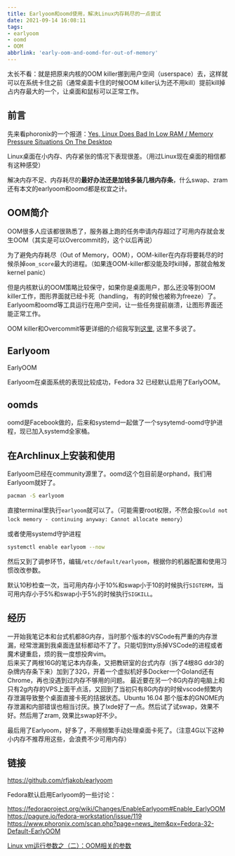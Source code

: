 ```yaml
---
title: Earlyoom和oomd使用，解决Linux内存耗尽的一点尝试
date: 2021-09-14 16:08:11
tags:
- earlyoom
- oomd
- OOM
abbrlink: 'early-oom-and-oomd-for-out-of-memory'
---
```

太长不看：就是把原来内核的OOM killer挪到用户空间（userspace）去，这样就可以在系统卡住之前（通常桌面卡住的时候OOM killer认为还不用kill）提前kill掉占内存最大的一个，让桌面和鼠标可以正常工作。
<!-- more -->

## 前言

先来看phoronix的一个报道：[Yes, Linux Does Bad In Low RAM / Memory Pressure Situations On The Desktop](https://www.phoronix.com/scan.php?page=news_item&px=Linux-Does-Bad-Low-RAM)  

Linux桌面在小内存、内存紧张的情况下表现很差。（用过Linux现在桌面的相信都有这种感受）

解决内存不足、内存耗尽的**最好办法还是加钱多装几根内存条**，什么swap、zram还有本文的earlyoom和oomd都是权宜之计。 

## OOM简介

OOM很多人应该都很熟悉了，服务器上跑的任务申请内存超过了可用内存就会发生OOM（其实是可以Overcommit的，这个以后再说）

为了避免内存耗尽（Out of Memory，OOM），OOM-killer在内存将要耗尽的时候杀掉`oom_score`最大的进程。（如果连OOM-killer都没能及时kill掉，那就会触发kernel panic）

但是内核默认的OOM策略比较保守，如果你是桌面用户，那么还没等到OOM killer工作，图形界面就已经卡死（handling， 有的时候也被称为freeze）了。Earlyoom和oomd等工具运行在用户空间，让一些任务提前崩溃，让图形界面还能正常工作。

OOM killer和Overcommit等更详细的介绍我写到[这里](https://zhangjk98.xyz/linux-out-of-memory), 这里不多说了。

## Earlyoom

EarlyOOM

Earlyoom在桌面系统的表现比较成功，Fedora 32 已经默认启用了EarlyOOM。

## oomds

oomd是Facebook做的，后来和systemd一起做了一个sysytemd-oomd守护进程，现已加入systemd全家桶。

## 在Archlinux上安装和使用

Earlyoom已经在community源里了。oomd这个包目前是orphand，我们用Earlyoom就好了。

```bash
pacman -S earlyoom
```

直接terminal里执行`earlyoom`就可以了。（可能需要root权限，不然会报`Could not lock memory - continuing anyway: Cannot allocate memory`）

或者使用systemd守护进程

```bash
systemctl enable earlyoom --now
```

然后又到了调参环节，编辑`/etc/default/earlyoom`，根据你的机器配置和使用习惯改改参数。

默认10秒检查一次，当可用内存小于10%和swap小于10的时候执行`SIGTERM`，当可用内存小于5%和swap小于5%的时候执行`SIGKILL`。

## 经历

一开始我笔记本和台式机都8G内存，当时那个版本的VSCode有严重的内存泄漏，经常泄漏到我桌面连鼠标都动不了了。只能切到tty杀掉VSCode的进程或者魔术键重启，烦的我一度想投奔vim。  
后来买了两根16G的笔记本内存条，又把教研室的台式内存（拆了4根8G ddr3的杂牌内存条下来）加到了32G，开着一个虚拟机好多Docker一个Goland还有Chrome，再也没遇到过内存不够用的问题。 
最近要在另一个8G内存的电脑上和只有2g内存的VPS上面干点活，又回到了当初只有8G内存的时候vscode频繁内存泄漏导致整个桌面直接卡死的拮据状态。Ubuntu 16.04 那个版本的GNOME内存泄漏和内部错误也相当讨厌。换了lxde好了一点。然后试了试swap，效果不好。然后用了zram, 效果比swap好不少。  

最后用了Earlyoom，好多了，不用频繁手动处理桌面卡死了。（注意4G以下这种小内存不推荐用这些，会浪费不少可用内存）

## 链接

https://github.com/rfjakob/earlyoom  

Fedora默认启用Earlyoom的一些讨论：

https://fedoraproject.org/wiki/Changes/EnableEarlyoom#Enable_EarlyOOM  
https://pagure.io/fedora-workstation/issue/119  
https://www.phoronix.com/scan.php?page=news_item&px=Fedora-32-Default-EarlyOOM  

[Linux vm运行参数之（二）：OOM相关的参数](http://www.wowotech.net/memory_management/oom.html)


